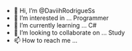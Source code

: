 - 👋 Hi, I’m @DaviihRodrigueSs
- 👀 I’m interested in ... Programmer
- 🌱 I’m currently learning ... C#
- 💞️ I’m looking to collaborate on ... Study
- 📫 How to reach me ...

<!---
DaviihRodrigueSs/DaviihRodrigueSs is a ✨ special ✨ repository because its `README.md` (this file) appears on your GitHub profile.
You can click the Preview link to take a look at your changes.
--->
